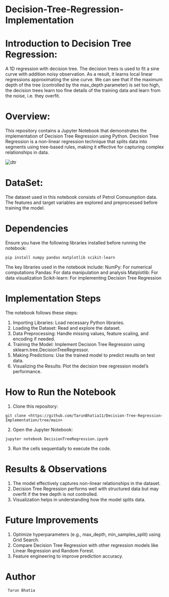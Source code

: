 # Decision-Tree-Regression-Implementation

# Introduction to Decision Tree Regression:
  A 1D regression with decision tree.
  The decision trees is used to fit a sine curve with addition noisy observation. As a result, it learns local linear regressions approximating the sine curve.
  We can see that if the maximum depth of the tree (controlled by the max_depth parameter) is set too high, the decision trees learn too fine details of the training data and learn from the noise, i.e. they overfit.

# Overview:
  This repository contains a Jupyter Notebook that demonstrates the implementation of Decision Tree Regression using Python. Decision Tree Regression is a non-linear regression technique that splits data into segments using tree-based rules, making it effective for capturing complex relationships in data.


![dtr](https://github.com/user-attachments/assets/e5ead469-000f-4c15-90d2-500fad4d72ce)



# DataSet:
  The dataset used in this notebook consists of Petrol Comsumption data. The features and target variables are explored and preprocessed before training the model.

# Dependencies

  Ensure you have the following libraries installed before running the notebook:
  
    pip install numpy pandas matplotlib scikit-learn

  The key libraries used in the notebook include:
  NumPy: For numerical computations
  Pandas: For data manipulation and analysis
  Matplotlib: For data visualization
  Scikit-learn: For implementing Decision Tree Regression

# Implementation Steps

  The notebook follows these steps:

  1. Importing Libraries: Load necessary Python libraries.
  2. Loading the Dataset: Read and explore the dataset.
  3. Data Preprocessing: Handle missing values, feature scaling, and encoding if needed.
  4. Training the Model: Implement Decision Tree Regression using sklearn.tree.DecisionTreeRegressor.
  5. Making Predictions: Use the trained model to predict results on test data.
  6. Visualizing the Results: Plot the decision tree regression model’s performance.

# How to Run the Notebook

  1. Clone this repository:

    git clone <https://github.com/TarunBhatia11/Decision-Tree-Regression-Implementation/tree/main>

  2. Open the Jupyter Notebook:

    jupyter notebook DecisionTreeRegression.ipynb

  3. Run the cells sequentially to execute the code.

# Results & Observations

  1. The model effectively captures non-linear relationships in the dataset.
  2. Decision Tree Regression performs well with structured data but may overfit if the tree depth is not controlled.
  3. Visualization helps in understanding how the model splits data.

# Future Improvements

  1. Optimize hyperparameters (e.g., max_depth, min_samples_split) using Grid Search.
  2. Compare Decision Tree Regression with other regression models like Linear Regression and Random Forest.
  3. Feature engineering to improve prediction accuracy.

# Author
     Tarun Bhatia

